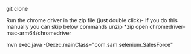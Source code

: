 git clone <this url>

Run the chrome driver in the zip file (just double click)- If you do this manually you can skip below commands
  unzip *zip
  open chromedriver-mac-arm64/chromedriver  


mvn exec:java -Dexec.mainClass="com.sam.selenium.SalesForce"
